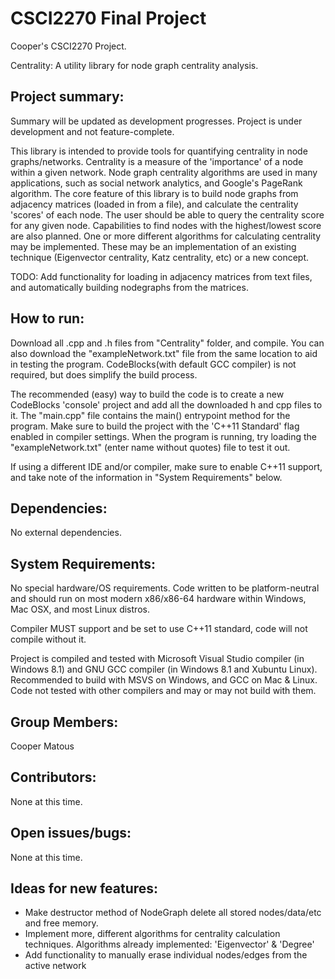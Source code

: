 # CSCI2270 Final Project
Cooper's CSCI2270 Project.

Centrality: A utility library for node graph centrality analysis.

## Project summary:
Summary will be updated as development progresses. Project is under development and not feature-complete.

  This library is intended to provide tools for quantifying centrality in node graphs/networks. Centrality is a measure of the 'importance' of a node within a given network. Node graph centrality algorithms are used in many applications, such as social network analytics, and Google's PageRank algorithm. The core feature of this library is to build node graphs from adjacency matrices (loaded in from a file), and calculate the centrality 'scores' of each node. The user should be able to query the centrality score for any given node. Capabilities to find nodes with the highest/lowest score are also planned. One or more different algorithms for calculating centrality may be implemented. These may be an implementation of an existing technique (Eigenvector centrality, Katz centrality, etc) or a new concept.

TODO: Add functionality for loading in adjacency matrices from text files, and automatically building nodegraphs from the matrices.

## How to run:

Download all .cpp and .h files from "Centrality" folder, and compile. You can also download the "exampleNetwork.txt" file from the same location to aid in testing the program. CodeBlocks(with default GCC compiler) is not required, but does simplify the build process.

The recommended (easy) way to build the code is to create a new CodeBlocks 'console' project and add all the downloaded h and cpp files to it. The "main.cpp" file contains the main() entrypoint method for the program. Make sure to build the project with the 'C++11 Standard' flag enabled in compiler settings.
When the program is running, try loading the "exampleNetwork.txt" (enter name without quotes) file to test it out.

If using a different IDE and/or compiler, make sure to enable C++11 support, and take note of the information in "System Requirements" below.

## Dependencies:

No external dependencies.

## System Requirements:

No special hardware/OS requirements. Code written to be platform-neutral and should run on most modern x86/x86-64 hardware within Windows, Mac OSX, and most Linux distros.

Compiler MUST support and be set to use C++11 standard, code will not compile without it.

Project is compiled and tested with Microsoft Visual Studio compiler (in Windows 8.1) and GNU GCC compiler (in Windows 8.1 and Xubuntu Linux). Recommended to build with MSVS on Windows, and GCC on Mac & Linux. Code not tested with other compilers and may or may not build with them.

## Group Members:

Cooper Matous

## Contributors:

None at this time.

## Open issues/bugs:

None at this time.

## Ideas for new features:

- Make destructor method of NodeGraph delete all stored nodes/data/etc and free memory.
- Implement more, different algorithms for centrality calculation techniques. Algorithms already implemented: 'Eigenvector' & 'Degree'
- Add functionality to manually erase individual nodes/edges from the active network
